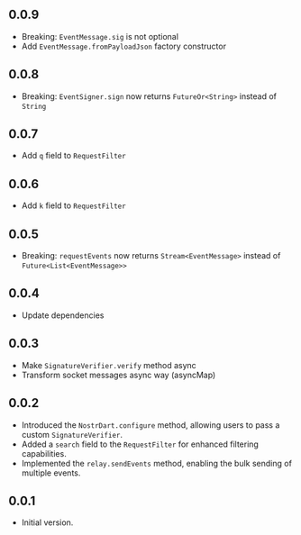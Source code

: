 ## 0.0.9

* Breaking: `EventMessage.sig` is not optional
* Add `EventMessage.fromPayloadJson` factory constructor

## 0.0.8

* Breaking: `EventSigner.sign` now returns `FutureOr<String>` instead of `String`

## 0.0.7

* Add `q` field to `RequestFilter`

## 0.0.6

* Add `k` field to `RequestFilter`

## 0.0.5

* Breaking: `requestEvents` now returns `Stream<EventMessage>` instead of `Future<List<EventMessage>>`

## 0.0.4

* Update dependencies

## 0.0.3

* Make `SignatureVerifier.verify` method async
* Transform socket messages async way (asyncMap)

## 0.0.2

* Introduced the `NostrDart.configure` method, allowing users to pass a custom `SignatureVerifier`.
* Added a `search` field to the `RequestFilter` for enhanced filtering capabilities.
* Implemented the `relay.sendEvents` method, enabling the bulk sending of multiple events.

## 0.0.1

- Initial version.
